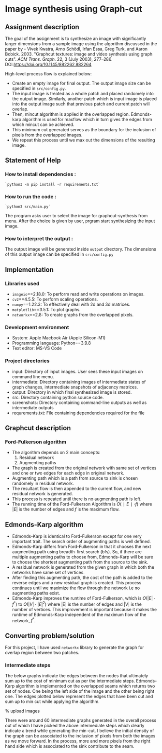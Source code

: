 # Image synthesis using Graph-cut

## Assignment description

The goal of the assignment is to synthesize an image with significantly larger dimensions from a sample image using the algorithm discussed in the paper by - Vivek Kwatra, Arno Schödl, Irfan Essa, Greg Turk, and Aaron Bobick. 2003. "Graphcut textures: image and video synthesis using graph cuts". <i>ACM Trans. Graph.</i> 22, 3 (July 2003), 277–286. DOI:https://doi.org/10.1145/882262.882264

High-level process flow is explained below:

* Create an empty image for final output. The output image size can be specified in `src/config.py`. 
* The input image is treated as a whole patch and placed randomely into the output image. Similarly, another patch which is input image is placed into the output image such that previous patch and current patch will overlap.
* Then, mincut algorithm is applied in the overlapped region. Edmonds-karp algorithm is used for maxflow which in turn gives the edges from which mincut can be achieved.
* This minimum cut generated serves as the boundary for the inclusion of pixels from the overlapped images.
* We repeat this process until we max out the dimensions of the resulting image.

## Statement of Help
### How to install dependencies : 
    `python3 -m pip install -r requirements.txt`

### How to run the code : 
    `python3 src/main.py`

The program asks user to select the image for graphcut-synthesis from menu. After the choice is given by user, prgram start synthesizing the input image.

### How to interpret the output : 
The output image will be generated inside `output` directory. The dimensions of this output image can be specified in `src/config.py`

## Implementation 
### Libraries used
* `imageio`==2.18.0: To perform read and write operations on images.
* `cv2`==4.5.5: To perform scaling operations.
* `numpy`==1.22.3: To effectively deal with 2d and 3d matrices.
* `matplotlib`==3.5.1: To plot graphs.
* `networkx`==2.8: To create graphs from the overlapped pixels.
### Development environment
* System: Apple Macbook Air (Apple Silicon-M1)
* Programming language: Python==3.9.8
* Text editor: MS-VS Code
### Project directories
* input: Directory of input images. User sees these input images on command line menu.
* intermediate: Directory containing images of intermediate states of graph changes, intermediate snapshots of adjacency matrices.
* output: Directory in which final synthesized image is stored.
* src: Directory containing python source code.
* screenshots: Directory containing command-line outputs as well as intermediate outputs
* requrements.txt: File containing dependencies required for the file
  
## Graphcut description
### Ford-Fulkerson algorithm
* The algorithm depends on 2 main concepts:
    1. Residual network
    2. Augmenting paths
* The graph is created from the original network with same set of vertices and one or two edges for each edge in original network.
* Augmenting path which is a path from source to sink is chosen randomely in residual network.
* The resultant flow is then appended to the current flow, and new residual network is generated.
* This process is repeated until there is no augmenting path is left.
* The running time of the Ford-Fulkerson Algorithm is $O(∣E∣ \cdot f)$ where $|E|$ is the number of edges and $f$ is the maximum flow.

## Edmonds-Karp algorithm
* Edmonds-Karp is identical to Ford-Fulkerson except for one very important trait. The search order of augmenting paths is well defined.
* Edmonds-Karp differs from Ford-Fulkerson in that it chooses the next augmenting path using breadth-first search (bfs). So, if there are multiple augmenting paths to choose from, Edmonds-Karp will be sure to choose the shortest augmenting path from the source to the sink.
* A residual network is generated from the given graph in which both the networks have same set of vertices.
* After finding this augmenting path, the cost of the path is added to the reverse edges and a new residual graph is created.
This process continues until we maximize the flow through the network i.e no augmenting paths exist.
* Edmonds-Karp improves the runtime of Ford-Fulkerson, which is $O(|E| \cdot f^{*})$ to $O(|V| \cdot |E|^{2})$ where |E| is the number of edges and |V| is the number of vertices. This improvement is important because it makes the runtime of Edmonds-Karp independent of the maximum flow of the network, $f^{*}$.

## Converting problem/solution
For this project, I have used  `networkx` library to generate the graph for overlap region between two patches.
### Intermediate steps
The below graphs indicate the edges between the nodes that ultimately sum up to the cost of minimum cut as per the intermediate steps. Edmonds-Karp algorithm is implemented on the overlapped seams which returns two set of nodes. One being the left side of the image and the other being right one. The edges plotted below represent the edges that have been cut and sum up to min cut while applying the algorithm.

% upload images

There were around 60 intermediate graphs generated in the overall process out of which I have picked the above intermediate steps which clearly indicate a trend while generating the min-cut. I believe the initial density of the graph can be associated to the inclusion of pixels from both the images as we move forward. In the process, more and more pixels from the right hand side which is associated to the sink contribute to the seam.
